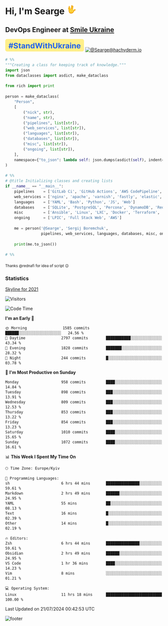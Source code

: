 # Hi, I'm Searge <img src="images/vulcan.webp" style="display: inline-block; margin: 0; height: 2rem" alt="Vulcan salute" />

## DevOps Engineer at [Smile Ukraine](https://smile-ukraine.com/en)

[![Stand With Ukraine](https://raw.githubusercontent.com/vshymanskyy/StandWithUkraine/main/badges/StandWithUkraine.svg)](https://stand-with-ukraine.pp.ua)
<a rel="me" href="https://hachyderm.io/@Searge">![@Searge@hachyderm.io](https://img.shields.io/badge/-@Searge-%232B90D9?logo=mastodon&logoColor=white)</a>

```python
# %%
"""Creating a class for keeping track of knowledge."""
import json
from dataclasses import asdict, make_dataclass

from rich import print

person = make_dataclass(
    "Person",
    [
        ("nick", str),
        ("name", str),
        ("pipelines", list[str]),
        ("web_services", list[str]),
        ("languages", list[str]),
        ("databases", list[str]),
        ("misc", list[str]),
        ("ongoing", list[str]),
    ],
    namespace={"to_json": lambda self: json.dumps(asdict(self), indent=4)},
)

# %%
# @title Initializing classes and creating lists
if __name__ == "__main__":
    pipelines    = ['GitLab Ci', 'GitHub Actions', 'AWS CodePipeline', 'Jenkins']
    web_services = ['nginx', 'apache', 'varnish', 'fastly', 'elastic', 'solr']
    languages    = ['YAML', 'Bash', 'Python', 'JS', 'Web']
    databases    = ['SQLite', 'PostgreSQL', 'Percona', 'DynamoDB', 'Redis']
    misc         = ['Ansible', 'Linux', 'LXC', 'Docker', 'Terraform', 'AWS']
    ongoing      = ['LPIC', 'Full Stack Web', 'AWS']

    me = person('@Searge', 'Sergij Boremchuk',
                pipelines, web_services, languages, databases, misc, ongoing)

    print(me.to_json())

# %%

```

<sub>Thanks @rednafi for idea of script :wink:</sub>

### Statistics

[Skyline for 2021](https://skyline.github.com/Searge/2021)

![Visitors](https://komarev.com/ghpvc/?username=searge&label=Profile%20views&color=0e75b6&style=flat) 
<!--START_SECTION:waka-->
![Code Time](http://img.shields.io/badge/Code%20Time-2%2C669%20hrs%204%20mins-blue)

**I'm an Early 🐤** 

```text
🌞 Morning                1585 commits        ██████░░░░░░░░░░░░░░░░░░░   24.56 % 
🌆 Daytime                2797 commits        ███████████░░░░░░░░░░░░░░   43.34 % 
🌃 Evening                1828 commits        ███████░░░░░░░░░░░░░░░░░░   28.32 % 
🌙 Night                  244 commits         █░░░░░░░░░░░░░░░░░░░░░░░░   03.78 % 
```
📅 **I'm Most Productive on Sunday** 

```text
Monday                   958 commits         ████░░░░░░░░░░░░░░░░░░░░░   14.84 % 
Tuesday                  898 commits         ███░░░░░░░░░░░░░░░░░░░░░░   13.91 % 
Wednesday                809 commits         ███░░░░░░░░░░░░░░░░░░░░░░   12.53 % 
Thursday                 853 commits         ███░░░░░░░░░░░░░░░░░░░░░░   13.22 % 
Friday                   854 commits         ███░░░░░░░░░░░░░░░░░░░░░░   13.23 % 
Saturday                 1010 commits        ████░░░░░░░░░░░░░░░░░░░░░   15.65 % 
Sunday                   1072 commits        ████░░░░░░░░░░░░░░░░░░░░░   16.61 % 
```


📊 **This Week I Spent My Time On** 

```text
🕑︎ Time Zone: Europe/Kyiv

💬 Programming Languages: 
sh                       6 hrs 44 mins       ███████████████░░░░░░░░░░   59.61 % 
Markdown                 2 hrs 49 mins       ██████░░░░░░░░░░░░░░░░░░░   24.95 % 
YAML                     55 mins             ██░░░░░░░░░░░░░░░░░░░░░░░   08.13 % 
Text                     16 mins             █░░░░░░░░░░░░░░░░░░░░░░░░   02.39 % 
Other                    14 mins             █░░░░░░░░░░░░░░░░░░░░░░░░   02.19 % 

🔥 Editors: 
Zsh                      6 hrs 44 mins       ███████████████░░░░░░░░░░   59.61 % 
Obsidian                 2 hrs 49 mins       ██████░░░░░░░░░░░░░░░░░░░   24.95 % 
VS Code                  1 hr 36 mins        ████░░░░░░░░░░░░░░░░░░░░░   14.23 % 
Vim                      8 mins              ░░░░░░░░░░░░░░░░░░░░░░░░░   01.21 % 

💻 Operating System: 
Linux                    11 hrs 18 mins      █████████████████████████   100.00 % 
```


 Last Updated on 21/07/2024 00:42:53 UTC
<!--END_SECTION:waka-->

![footer](https://capsule-render.vercel.app/api?type=waving&color=gradient&customColorList=14,21&height=82&section=footer)
